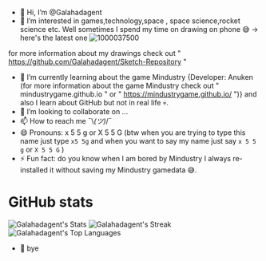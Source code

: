 - 👋 Hi, I’m @Galahadagent
- 👀 I’m interested in games,technology,space , space science,rocket science etc. Well sometimes I spend my time on drawing on phone 😅 -> here's the latest one ![1000037500](https://github.com/Galahadagent/Galahadagent/assets/161305918/75e6dfca-be8f-41b9-84ed-65998ba5b84b)

 for more information about my drawings check out " https://github.com/Galahadagent/Sketch-Repository "

- 🌱 I’m currently learning about the game Mindustry {Developer: Anuken (for more information about the game Mindustry check out " mindustrygame.github.io " or " https://mindustrygame.github.io/ ")} and also I learn about GitHub but not in real life 💀.
- 💞️ I’m looking to collaborate on ...
- 📫 How to reach me ¯⁠\⁠_⁠(⁠ツ⁠)⁠_⁠/⁠¯
- 😄 Pronouns: x 5 5 g or X 5 5 G (btw when you are trying to type this name just type ```x5 5g``` and when you want to say my name just say ```x 5 5 g``` or ```X 5 5 G``` )
- ⚡ Fun fact: do you know when I am bored by Mindustry I always re-installed it without saving my Mindustry gamedata 😅. 

# GitHub stats
![Galahadagent's Stats](https://github-readme-stats.vercel.app/api?username=Galahadagent&theme=default&show_icons=true&hide_border=true&count_private=true)
![Galahadagent's Streak](https://github-readme-streak-stats.herokuapp.com/?user=Galahadagent&theme=default&hide_border=true)
![Galahadagent's Top Languages](https://github-readme-stats.vercel.app/api/top-langs/?username=Galahadagent&theme=default&show_icons=true&hide_border=true&layout=compact)
- 👋 bye
<!---
Galahadagent/Galahadagent is a ✨ special ✨ repository because its `README.md` (this file) appears on your GitHub profile.
You can click the Preview link to take a look at your changes.
--->
